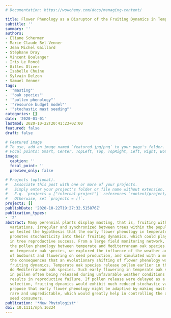 ```yaml
---
# Documentation: https://wowchemy.com/docs/managing-content/

title: Flower Phenology as a Disruptor of the Fruiting Dynamics in Temperate Oak Species
subtitle: ''
summary: ''
authors:
- Éliane Schermer
- Marie Claude Bel-Venner
- Jean Michel Gaillard
- Stéphane Dray
- Vincent Boulanger
- Iris Le Roncé
- Gilles Oliver
- Isabelle Chuine
- Sylvain Delzon
- Samuel Venner
tags:
- '"masting"'
- '"oak species"'
- '"pollen phenology"'
- '"resource budget model"'
- '"stochastic mast seeding"'
categories: []
date: '2020-01-01'
lastmod: 2020-10-22T20:41:23+02:00
featured: false
draft: false

# Featured image
# To use, add an image named `featured.jpg/png` to your page's folder.
# Focal points: Smart, Center, TopLeft, Top, TopRight, Left, Right, BottomLeft, Bottom, BottomRight.
image:
  caption: ''
  focal_point: ''
  preview_only: false

# Projects (optional).
#   Associate this post with one or more of your projects.
#   Simply enter your project's folder or file name without extension.
#   E.g. `projects = ["internal-project"]` references `content/project/deep-learning/index.md`.
#   Otherwise, set `projects = []`.
projects: []
publishDate: '2020-10-22T19:27:32.515876Z'
publication_types:
- '2'
abstract: Many perennial plants display masting, that is, fruiting with strong interannual
  variations, irregular and synchronized between trees within the population. Here,
  we tested the hypothesis that the early flower phenology in temperate oak species
  promotes stochasticity into their fruiting dynamics, which could play a major role
  in tree reproductive success. From a large field monitoring network, we compared
  the pollen phenology between temperate and Mediterranean oak species. Then, focusing
  on temperate oak species, we explored the influence of the weather around the time
  of budburst and flowering on seed production, and simulated with a mechanistic model
  the consequences that an evolutionary shifting of flower phenology would have on
  fruiting dynamics. Temperate oak species release pollen earlier in the season than
  do Mediterranean oak species. Such early flowering in temperate oak species results
  in pollen often being released during unfavorable weather conditions and frequently
  results in reproductive failure. If pollen release were delayed as a result of natural
  selection, fruiting dynamics would exhibit much reduced stochastic variation. We
  propose that early flower phenology might be adaptive by making mast-seeding years
  rare and unpredictable, which would greatly help in controlling the dynamics of
  seed consumers.
publication: '*New Phytologist*'
doi: 10.1111/nph.16224
---
```

